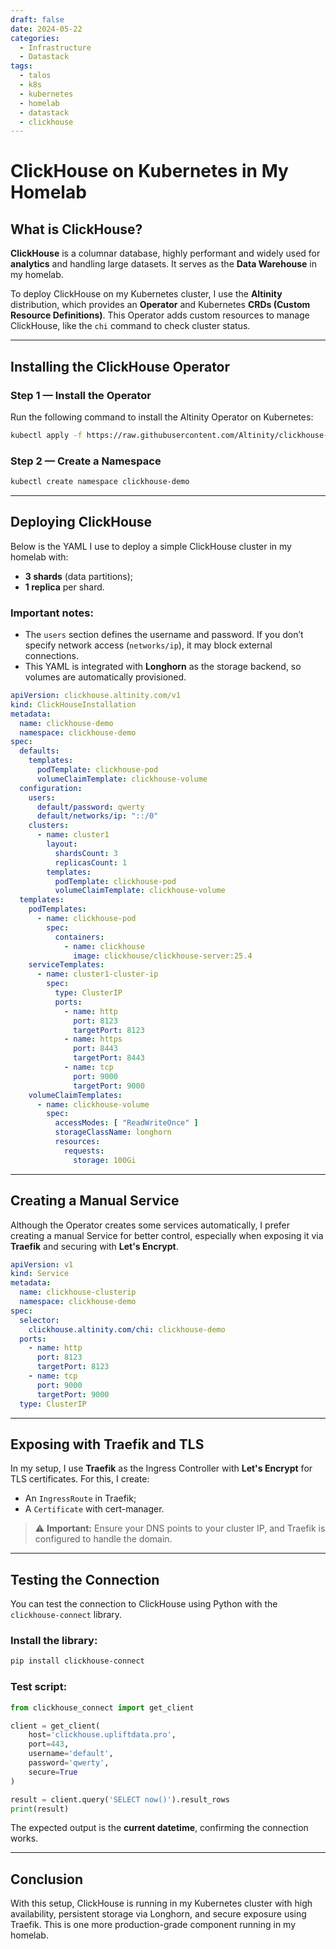 ```yaml
---
draft: false
date: 2024-05-22
categories:
  - Infrastructure
  - Datastack
tags:
  - talos
  - k8s
  - kubernetes
  - homelab
  - datastack
  - clickhouse
---
```

# ClickHouse on Kubernetes in My Homelab

## What is ClickHouse?

**ClickHouse** is a columnar database, highly performant and widely used for **analytics** and handling large datasets. It serves as the **Data Warehouse** in my homelab.

To deploy ClickHouse on my Kubernetes cluster, I use the **Altinity** distribution, which provides an **Operator** and Kubernetes **CRDs (Custom Resource Definitions)**. This Operator adds custom resources to manage ClickHouse, like the `chi` command to check cluster status.

---

## Installing the ClickHouse Operator

### Step 1 — Install the Operator

Run the following command to install the Altinity Operator on Kubernetes:

```bash
kubectl apply -f https://raw.githubusercontent.com/Altinity/clickhouse-operator/master/deploy/operator/clickhouse-operator-install-bundle.yaml
```

### Step 2 — Create a Namespace

```bash
kubectl create namespace clickhouse-demo
```

---

## Deploying ClickHouse

Below is the YAML I use to deploy a simple ClickHouse cluster in my homelab with:

- **3 shards** (data partitions);
- **1 replica** per shard.

### Important notes:

- The `users` section defines the username and password. If you don’t specify network access (`networks/ip`), it may block external connections.
- This YAML is integrated with **Longhorn** as the storage backend, so volumes are automatically provisioned.

```yaml
apiVersion: clickhouse.altinity.com/v1
kind: ClickHouseInstallation
metadata:
  name: clickhouse-demo
  namespace: clickhouse-demo
spec:
  defaults:
    templates:
      podTemplate: clickhouse-pod
      volumeClaimTemplate: clickhouse-volume
  configuration:
    users:
      default/password: qwerty
      default/networks/ip: "::/0"
    clusters:
      - name: cluster1
        layout:
          shardsCount: 3
          replicasCount: 1
        templates:
          podTemplate: clickhouse-pod
          volumeClaimTemplate: clickhouse-volume
  templates:
    podTemplates:
      - name: clickhouse-pod
        spec:
          containers:
            - name: clickhouse
              image: clickhouse/clickhouse-server:25.4
    serviceTemplates:
      - name: cluster1-cluster-ip
        spec:
          type: ClusterIP
          ports:
            - name: http
              port: 8123
              targetPort: 8123
            - name: https
              port: 8443
              targetPort: 8443
            - name: tcp
              port: 9000
              targetPort: 9000
    volumeClaimTemplates:
      - name: clickhouse-volume
        spec:
          accessModes: [ "ReadWriteOnce" ]
          storageClassName: longhorn
          resources:
            requests:
              storage: 100Gi
```

---

## Creating a Manual Service

Although the Operator creates some services automatically, I prefer creating a manual Service for better control, especially when exposing it via **Traefik** and securing with **Let's Encrypt**.

```yaml
apiVersion: v1
kind: Service
metadata:
  name: clickhouse-clusterip
  namespace: clickhouse-demo
spec:
  selector:
    clickhouse.altinity.com/chi: clickhouse-demo
  ports:
    - name: http
      port: 8123
      targetPort: 8123
    - name: tcp
      port: 9000
      targetPort: 9000
  type: ClusterIP
```

---

## Exposing with Traefik and TLS

In my setup, I use **Traefik** as the Ingress Controller with **Let's Encrypt** for TLS certificates. For this, I create:

- An `IngressRoute` in Traefik;
- A `Certificate` with cert-manager.

> ⚠️ **Important:** Ensure your DNS points to your cluster IP, and Traefik is configured to handle the domain.

---

## Testing the Connection

You can test the connection to ClickHouse using Python with the `clickhouse-connect` library.

### Install the library:

```bash
pip install clickhouse-connect
```

### Test script:

```python
from clickhouse_connect import get_client

client = get_client(
    host='clickhouse.upliftdata.pro',
    port=443,
    username='default',
    password='qwerty',
    secure=True
)

result = client.query('SELECT now()').result_rows
print(result)
```

The expected output is the **current datetime**, confirming the connection works.

---

## Conclusion

With this setup, ClickHouse is running in my Kubernetes cluster with high availability, persistent storage via Longhorn, and secure exposure using Traefik. This is one more production-grade component running in my homelab.
